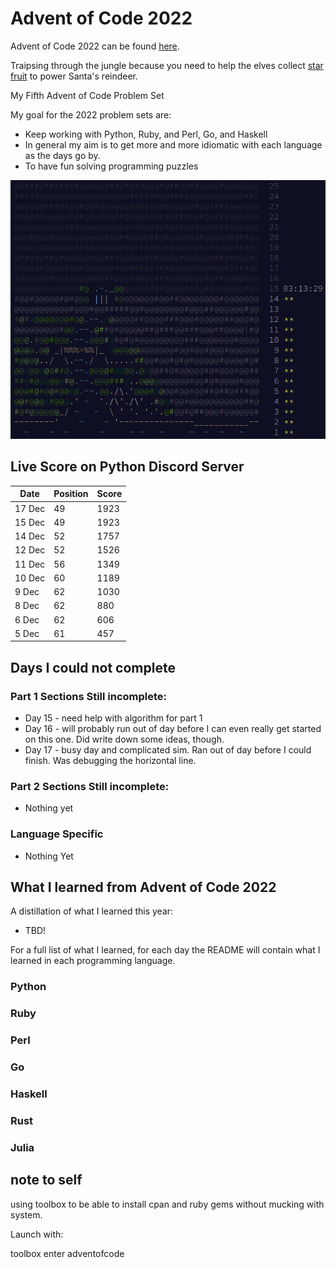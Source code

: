 # Advent of Code 2022

Advent of Code 2022 can be found [here](https://adventofcode.com/2022).

Traipsing through the jungle because you need to help the elves collect [star fruit](https://en.wikipedia.org/wiki/Carambola) to power Santa's reindeer. 

My Fifth Advent of Code Problem Set

My goal for the 2022 problem sets are:

- Keep working with Python, Ruby, and Perl, Go, and Haskell
- In general my aim is to get more and more idiomatic with each language as the days go by.
- To have fun solving programming puzzles

![2022 stars](https://github.com/djotaku/adventofcode/blob/4441b52a313588b959b72bc83e2e5ff73af95cc1/screenshots/2022/2022_20221214.png)


## Live Score on Python Discord Server

| Date   | Position | Score |
|--------| -------- | ----- |
| 17 Dec | 49       | 1923  |
| 15 Dec | 49       | 1923  |
| 14 Dec | 52       | 1757  |
| 12 Dec | 52       | 1526  |
| 11 Dec | 56       | 1349  |
| 10 Dec | 60       | 1189  |   
| 9 Dec  | 62       | 1030  |
| 8 Dec  | 62       | 880   |
| 6 Dec  | 62       | 606   |
| 5 Dec  |    61    |  457  |

## Days I could not complete
### Part 1 Sections Still incomplete:
- Day 15 - need help with algorithm for part 1
- Day 16 - will probably run out of day before I can even really get started on this one. Did write down some ideas, though.
- Day 17 - busy day and complicated sim.  Ran out of day before I could finish. Was debugging the horizontal line.
### Part 2 Sections Still incomplete:
- Nothing yet
### Language Specific
- Nothing Yet
## What I learned from Advent of Code 2022

A distillation of what I learned this year:
- TBD!


For a full list of what I learned, for each day the README will contain what I learned in each programming language.

### Python

### Ruby

### Perl

### Go

### Haskell

### Rust

### Julia

## note to self

using toolbox to be able to install cpan and ruby gems without mucking with system.

Launch with:

toolbox enter adventofcode
